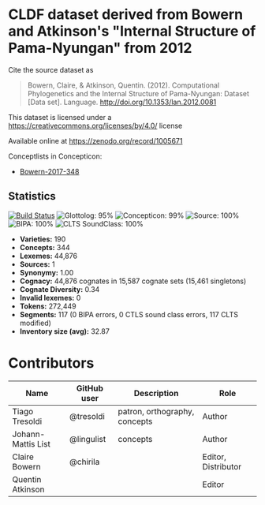 # CLDF dataset derived from Bowern and Atkinson's "Internal Structure of Pama-Nyungan" from 2012

Cite the source dataset as

> Bowern, Claire, & Atkinson, Quentin. (2012). Computational Phylogenetics and the Internal Structure of Pama-Nyungan: Dataset [Data set]. Language. http://doi.org/10.1353/lan.2012.0081

This dataset is licensed under a https://creativecommons.org/licenses/by/4.0/ license

Available online at https://zenodo.org/record/1005671


Conceptlists in Concepticon:
- [Bowern-2017-348](https://concepticon.clld.org/contributions/Bowern-2017-348)
## Statistics


[![Build Status](https://travis-ci.org/lexibank/bowernpny.svg?branch=master)](https://travis-ci.org/lexibank/bowernpny)
![Glottolog: 95%](https://img.shields.io/badge/Glottolog-95%25-green.svg "Glottolog: 95%")
![Concepticon: 99%](https://img.shields.io/badge/Concepticon-99%25-green.svg "Concepticon: 99%")
![Source: 100%](https://img.shields.io/badge/Source-100%25-brightgreen.svg "Source: 100%")
![BIPA: 100%](https://img.shields.io/badge/BIPA-100%25-brightgreen.svg "BIPA: 100%")
![CLTS SoundClass: 100%](https://img.shields.io/badge/CLTS%20SoundClass-100%25-brightgreen.svg "CLTS SoundClass: 100%")

- **Varieties:** 190
- **Concepts:** 344
- **Lexemes:** 44,876
- **Sources:** 1
- **Synonymy:** 1.00
- **Cognacy:** 44,876 cognates in 15,587 cognate sets (15,461 singletons)
- **Cognate Diversity:** 0.34
- **Invalid lexemes:** 0
- **Tokens:** 272,449
- **Segments:** 117 (0 BIPA errors, 0 CTLS sound class errors, 117 CLTS modified)
- **Inventory size (avg):** 32.87

# Contributors

Name | GitHub user | Description | Role
--- | --- | --- | --- |
Tiago Tresoldi | @tresoldi | patron, orthography, concepts | Author
Johann-Mattis List | @lingulist | concepts | Author
Claire Bowern | @chirila | | Editor, Distributor
Quentin Atkinson | | | Editor



